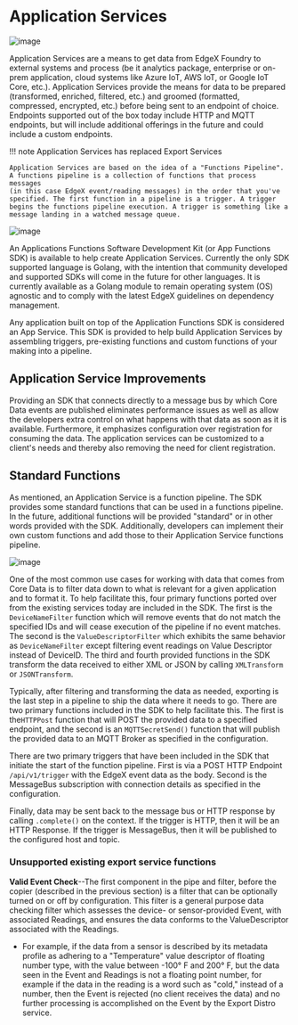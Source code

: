 # Application Services

![image](ApplicationServices.png)

Application Services are a means to get data from EdgeX Foundry to
external systems and process (be it analytics package, enterprise or
on-prem application, cloud systems like Azure IoT, AWS IoT, or Google
IoT Core, etc.). Application Services provide the means for data to be
prepared (transformed, enriched, filtered, etc.) and groomed (formatted,
compressed, encrypted, etc.) before being sent to an endpoint of choice.
Endpoints supported out of the box today include HTTP and MQTT
endpoints, but will include additional offerings in the future and could
include a custom endpoints.

!!! note
    Application Services has replaced Export Services

    Application Services are based on the idea of a "Functions Pipeline".
    A functions pipeline is a collection of functions that process messages
    (in this case EdgeX event/reading messages) in the order that you've
    specified. The first function in a pipeline is a trigger. A trigger
    begins the functions pipeline execution. A trigger is something like a
    message landing in a watched message queue.

![image](TriggersFunctions.png)

An Applications Functions Software Development Kit (or App Functions
SDK) is available to help create Application Services. Currently the
only SDK supported language is Golang, with the intention that community
developed and supported SDKs will come in the future for other
languages. It is currently available as a Golang module to remain
operating system (OS) agnostic and to comply with the latest EdgeX
guidelines on dependency management.

Any application built on top of the Application Functions SDK is considered an App Service. This SDK is provided to help build Application Services by assembling triggers, pre-existing functions and custom functions of your making into a pipeline.

## Application Service Improvements

Providing an SDK that connects directly to a message bus by which Core
Data events are published eliminates performance issues as well as allow
the developers extra control on what happens with that data as soon as
it is available. Furthermore, it emphasizes configuration over
registration for consuming the data. The application services can be
customized to a client's needs and thereby also removing the need for
client registration.

## Standard Functions

As mentioned, an Application Service is a function pipeline. The SDK
provides some standard functions that can be used in a functions
pipeline. In the future, additional functions will be provided
"standard" or in other words provided with the SDK. Additionally,
developers can implement their own custom functions and add those to their
Application Service functions pipeline.

![image](SDKFunctions.png)

One of the most common use cases for working with data that comes from
Core Data is to filter data down to what is relevant for a given
application and to format it. To help facilitate this, four primary
functions ported over from the existing services today are included in
the SDK. The first is the `DeviceNameFilter` function which
will remove events that do not match the specified IDs and will cease
execution of the pipeline if no event matches. The second is the
`ValueDescriptorFilter` which exhibits the same behavior as
`DeviceNameFilter` except filtering event readings on Value Descriptor
instead of DeviceID. The third and fourth provided functions in the SDK
transform the data received to either XML or JSON by calling
`XMLTransform` or `JSONTransform`.

Typically, after filtering and transforming the data as needed,
exporting is the last step in a pipeline to ship the data where it needs
to go. There are two primary functions included in the SDK to help
facilitate this. The first is the`HTTPPost` function that will POST the provided data 
to a specified endpoint, and the second is an `MQTTSecretSend()` function that will publish
the provided data to an MQTT Broker as specified in the configuration.

There are two primary triggers that have been included in the SDK that
initiate the start of the function pipeline. First is via a POST HTTP
Endpoint `/api/v1/trigger` with the EdgeX event data as the body.
Second is the MessageBus subscription with connection details as
specified in the configuration.

Finally, data may be sent back to the message bus or HTTP response by
calling `.complete()` on the context. If the trigger is HTTP, then it will
be an HTTP Response. If the trigger is MessageBus, then it will be
published to the configured host and topic.

### Unsupported existing export service functions

**Valid Event Check**--The first component in the pipe and filter,
before the copier (described in the previous section) is a filter that
can be optionally turned on or off by configuration. This filter is a
general purpose data checking filter which assesses the device- or
sensor-provided Event, with associated Readings, and ensures the data
conforms to the ValueDescriptor associated with the Readings.

-   For example, if the data from a sensor is described by its metadata
    profile as adhering to a "Temperature" value descriptor of floating
    number type, with the value between -100° F and 200° F, but the data
    seen in the Event and Readings is not a floating point number, for
    example if the data in the reading is a word such as "cold," instead
    of a number, then the Event is rejected (no client receives the
    data) and no further processing is accomplished on the Event by the
    Export Distro service.
